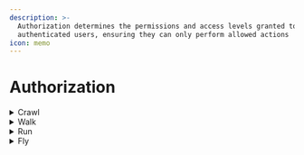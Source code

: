 ```yaml
---
description: >-
  Authorization determines the permissions and access levels granted to
  authenticated users, ensuring they can only perform allowed actions
icon: memo
---
```


# Authorization

<details>

<summary>Crawl</summary>

* Authorization is not applied because authentication is not required.
* All users are treated the same, despite the existence of distinct scopes and clearly defined user groups.

</details>

<details>

<summary>Walk</summary>

* Authentication is in place, but all consumers are authorized to access all resources.

</details>

<details>

<summary>Run</summary>

* Each consumer can access only their specific assigned resources.

</details>

<details>

<summary>Fly</summary>

* Clients must use different consumers or credentials depending on the required level of access, this means there is no _magic_ consumer with unrestricted access to all resources.

</details>
